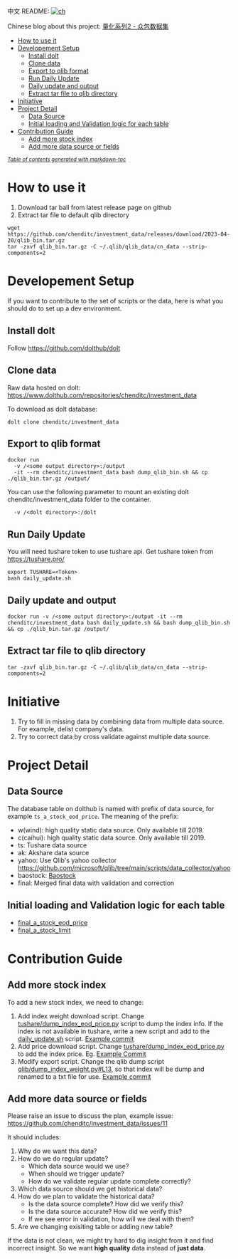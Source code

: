  
中文 README: [![ch](https://img.shields.io/badge/lang-ch-yellow.svg)](https://github.com/chenditc/investment_data/blob/master/docs/README-ch.md)

Chinese blog about this project: [量化系列2 - 众包数据集](https://mp.weixin.qq.com/s/Athd5hsiN_hIKKgxIiO_ow)

- [How to use it](#how-to-use-it)
- [Developement Setup](#developement-setup)
  - [Install dolt](#install-dolt)
  - [Clone data](#clone-data)
  - [Export to qlib format](#export-to-qlib-format)
  - [Run Daily Update](#run-daily-update)
  - [Daily update and output](#daily-update-and-output)
  - [Extract tar file to qlib directory](#extract-tar-file-to-qlib-directory)
- [Initiative](#initiative)
- [Project Detail](#project-detail)
  - [Data Source](#data-source)
  - [Initial loading and Validation logic for each table](#initial-loading-and-validation-logic-for-each-table)
- [Contribution Guide](#contribution-guide)
  - [Add more stock index](#add-more-stock-index)
  - [Add more data source or fields](#add-more-data-source-or-fields)

<small><i><a href='http://ecotrust-canada.github.io/markdown-toc/'>Table of contents generated with markdown-toc</a></i></small>


# How to use it
1. Download tar ball from latest release page on github
2. Extract tar file to default qlib directory
```
wget https://github.com/chenditc/investment_data/releases/download/2023-04-20/qlib_bin.tar.gz
tar -zxvf qlib_bin.tar.gz -C ~/.qlib/qlib_data/cn_data --strip-components=2
```

# Developement Setup
If you want to contribute to the set of scripts or the data, here is what you should do to set up a dev environment.

## Install dolt
Follow https://github.com/dolthub/dolt

## Clone data
Raw data hosted on dolt: https://www.dolthub.com/repositories/chenditc/investment_data

To download as dolt database:

`dolt clone chenditc/investment_data`

## Export to qlib format
```
docker run 
  -v /<some output directory>:/output
  -it --rm chenditc/investment_data bash dump_qlib_bin.sh && cp ./qlib_bin.tar.gz /output/
```

You can use the following parameter to mount an existing dolt chenditc/investment_data folder to the container.
```
  -v /<dolt directory>:/dolt 
```

## Run Daily Update
You will need tushare token to use tushare api. Get tushare token from https://tushare.pro/

```
export TUSHARE=<Token>
bash daily_update.sh
```

## Daily update and output
```
docker run -v /<some output directory>:/output -it --rm chenditc/investment_data bash daily_update.sh && bash dump_qlib_bin.sh && cp ./qlib_bin.tar.gz /output/
```

## Extract tar file to qlib directory
```
tar -zxvf qlib_bin.tar.gz -C ~/.qlib/qlib_data/cn_data --strip-components=2
```

# Initiative
1. Try to fill in missing data by combining data from multiple data source. For example, delist company's data.
2. Try to correct data by cross validate against multiple data source.

# Project Detail
## Data Source

The database table on dolthub is named with prefix of data source, for example `ts_a_stock_eod_price`. The meaning of the prefix:

- w(wind): high quality static data source. Only available till 2019.
- c(caihui): high quality static data source. Only available till 2019.
- ts: Tushare data source
- ak: Akshare data source
- yahoo: Use Qlib's yahoo collector https://github.com/microsoft/qlib/tree/main/scripts/data_collector/yahoo
- baostock: [Baostock ](http://baostock.com/)
- final: Merged final data with validation and correction

## Initial loading and Validation logic for each table
 - [final_a_stock_eod_price](docs/final_a_stock_eod_price.md)
 - [final_a_stock_limit](docs/final_a_stock_limit.md)

# Contribution Guide
## Add more stock index
To add a new stock index, we need to change:
1. Add index weight download script. Change [tushare/dump_index_eod_price.py](https://github.com/chenditc/investment_data/blob/main/tushare/dump_index_weight.py#L15) script to dump the index info. If the index is not available in tushare, write a new script and add to the [daily_update.sh]([daily_update.sh](https://github.com/chenditc/investment_data/blob/main/daily_update.sh#L12)) script. [Example commit](https://github.com/chenditc/investment_data/commit/a906e4cb1b34d6a63a1b1eda80a4c734a3cd262f)
2. Add price download script. Change [tushare/dump_index_eod_price.py](https://github.com/chenditc/investment_data/blob/main/tushare/dump_index_eod_price.py) to add the index price. Eg. [Example Commit](https://github.com/chenditc/investment_data/commit/ae7e0066336fc57dd60d13b20ac456b5358ef91f)
3. Modify export script. Change the qlib dump script [qlib/dump_index_weight.py#L13](https://github.com/chenditc/investment_data/blob/main/qlib/dump_index_weight.py#L13), so that index will be dump and renamed to a txt file for use. [Example commit](https://github.com/chenditc/investment_data/commit/f41a11c263234587bc40491511ae1822cc509afb)

## Add more data source or fields
Please raise an issue to discuss the plan, example issue: https://github.com/chenditc/investment_data/issues/11

It should includes:
  1. Why do we want this data?
  2. How do we do regular update?
     - Which data source would we use?
     - When should we trigger update?
     - How do we validate regular update complete correctly?
  2. Which data source should we get historical data?
  3. How do we plan to validate the historical data?
     - Is the data source complete? How did we verify this?
     - Is the data source accurate? How did we verify this?
     - If we see error in validation, how will we deal with them?
  4. Are we changing exisiting table or adding new table? 



If the data is not clean, we might try hard to dig insight from it and find incorrect insight. So we want **high quality** data instead of **just data**.

